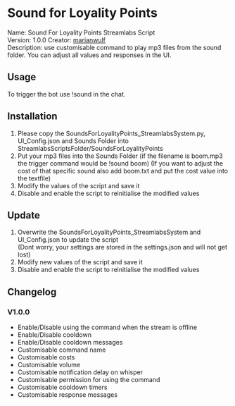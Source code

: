 # Sound for Loyality Points

Name: Sound For Loyality Points Streamlabs Script  
Version: 1.0.0 
Creator: [marianwulf](https://github.com/marianwulf)  
Description: use customisable command to play mp3 files from the sound folder. You can adjust all values and responses in the UI.


## Usage

To trigger the bot use !sound in the chat.

## Installation

1. Please copy the SoundsForLoyalityPoints_StreamlabsSystem.py, UI_Config.json and Sounds Folder into StreamlabsScriptsFolder/SoundsForLoyalityPoints 
2. Put your mp3 files into the Sounds Folder (if the filename is boom.mp3 the trigger command would be !sound boom)
(If you want to adjust the cost of that specific sound also add boom.txt and put the cost value into the textfile)
3. Modify the values of the script and save it
4. Disable and enable the script to reinitialise the modified values

## Update

1. Overwrite the SoundsForLoyalityPoints_StreamlabsSystem and UI_Config.json to update the script  
(Dont worry, your settings are stored in the settings.json and will not get lost)  
2. Modify new values of the script and save it
3. Disable and enable the script to reinitialise the modified values

## Changelog

### V1.0.0

  - Enable/Disable using the command when the stream is offline
  - Enable/Disable cooldown
  - Enable/Disable cooldown messages
  - Customisable command name
  - Customisable costs
  - Customisable volume
  - Customisable notification delay on whisper
  - Customisable permission for using the command
  - Customisable cooldown timers
  - Customisable response messages
